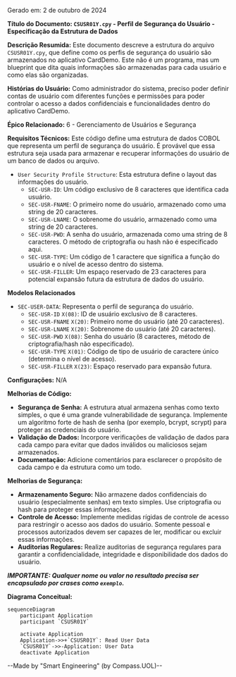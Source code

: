 Gerado em: 2 de outubro de 2024

**Título do Documento: `CSUSR01Y.cpy` - Perfil de Segurança do Usuário - Especificação da Estrutura de Dados**

**Descrição Resumida:**
Este documento descreve a estrutura do arquivo `CSUSR01Y.cpy`, que define como os perfis de segurança do usuário são armazenados no aplicativo CardDemo. Este não é um programa, mas um blueprint que dita quais informações são armazenadas para cada usuário e como elas são organizadas. 

**Histórias do Usuário:**
Como administrador do sistema, preciso poder definir contas de usuário com diferentes funções e permissões para poder controlar o acesso a dados confidenciais e funcionalidades dentro do aplicativo CardDemo. 

**Épico Relacionado:**
6 - Gerenciamento de Usuários e Segurança

**Requisitos Técnicos:**
Este código define uma estrutura de dados COBOL que representa um perfil de segurança do usuário. É provável que essa estrutura seja usada para armazenar e recuperar informações do usuário de um banco de dados ou arquivo. 

- `User Security Profile Structure`: Esta estrutura define o layout das informações do usuário.
  - `SEC-USR-ID`: Um código exclusivo de 8 caracteres que identifica cada usuário.
  - `SEC-USR-FNAME`: O primeiro nome do usuário, armazenado como uma string de 20 caracteres.
  - `SEC-USR-LNAME`: O sobrenome do usuário, armazenado como uma string de 20 caracteres.
  - `SEC-USR-PWD`: A senha do usuário, armazenada como uma string de 8 caracteres. O método de criptografia ou hash não é especificado aqui.
  - `SEC-USR-TYPE`: Um código de 1 caractere que significa a função do usuário e o nível de acesso dentro do sistema.
  - `SEC-USR-FILLER`: Um espaço reservado de 23 caracteres para potencial expansão futura da estrutura de dados do usuário.

**Modelos Relacionados**
- `SEC-USER-DATA`: Representa o perfil de segurança do usuário.
  - `SEC-USR-ID` `X(08)`: ID de usuário exclusivo de 8 caracteres.
  - `SEC-USR-FNAME` `X(20)`: Primeiro nome do usuário (até 20 caracteres).
  - `SEC-USR-LNAME` `X(20)`: Sobrenome do usuário (até 20 caracteres).
  - `SEC-USR-PWD` `X(08)`: Senha do usuário (8 caracteres, método de criptografia/hash não especificado).
  - `SEC-USR-TYPE` `X(01)`: Código de tipo de usuário de caractere único (determina o nível de acesso).
  - `SEC-USR-FILLER` `X(23)`: Espaço reservado para expansão futura.

**Configurações:**
N/A

**Melhorias de Código:**
- **Segurança de Senha:** A estrutura atual armazena senhas como texto simples, o que é uma grande vulnerabilidade de segurança. Implemente um algoritmo forte de hash de senha (por exemplo, bcrypt, scrypt) para proteger as credenciais do usuário.
- **Validação de Dados:** Incorpore verificações de validação de dados para cada campo para evitar que dados inválidos ou maliciosos sejam armazenados. 
- **Documentação:** Adicione comentários para esclarecer o propósito de cada campo e da estrutura como um todo.

**Melhorias de Segurança:**
- **Armazenamento Seguro:** Não armazene dados confidenciais do usuário (especialmente senhas) em texto simples. Use criptografia ou hash para proteger essas informações.
- **Controle de Acesso:** Implemente medidas rígidas de controle de acesso para restringir o acesso aos dados do usuário. Somente pessoal e processos autorizados devem ser capazes de ler, modificar ou excluir essas informações.
- **Auditorias Regulares:** Realize auditorias de segurança regulares para garantir a confidencialidade, integridade e disponibilidade dos dados do usuário.

***IMPORTANTE: Qualquer nome ou valor no resultado precisa ser encapsulado por crases como `exemplo`.***

**Diagrama Conceitual:**
```mermaid
sequenceDiagram
    participant Application
    participant `CSUSR01Y`

    activate Application
    Application->>+`CSUSR01Y`: Read User Data
    `CSUSR01Y`->>-Application: User Data
    deactivate Application
```

--Made by "Smart Engineering" (by Compass.UOL)--